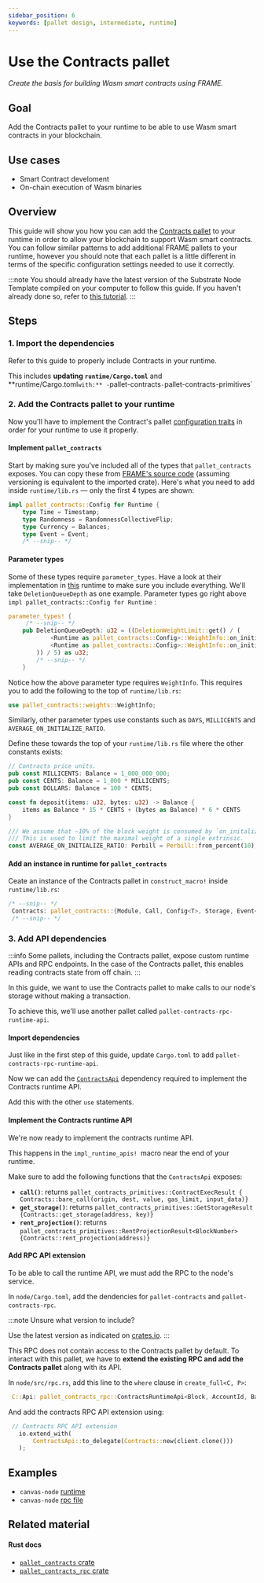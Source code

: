 ```yaml
---
sidebar_position: 6
keywords: [pallet design, intermediate, runtime]
---
```


# Use the Contracts pallet

_Create the basis for building Wasm smart contracts using FRAME._

## Goal

Add the Contracts pallet to your runtime to be able to use Wasm smart contracts in your blockchain.

## Use cases

- Smart Contract develoment
- On-chain execution of Wasm binaries

## Overview

This guide will show you how you can add the [Contracts pallet][contracts-frame] to your runtime in order to allow your blockchain
to support Wasm smart contracts. You can follow similar patterns to add additional FRAME pallets to your runtime,
however you should note that each pallet is a little different in terms of the specific configuration settings
needed to use it correctly.

:::note
You should already have the latest version of the Substrate Node Template compiled on your computer to follow this guide.
If you haven't already done so, refer to [this tutorial][create-first-chain-tutorial].
:::

## Steps

### 1. Import the dependencies

Refer to this guide to properly include Contracts in your runtime.

This includes **updating `runtime/Cargo.toml`** and **runtime/Cargo.toml` with:** - `pallet-contracts` - `pallet-contracts-primitives`

### 2. Add the Contracts pallet to your runtime

Now you'll have to implement the Contract's pallet [configuration traits][contracts-config-rustdocs] in order for your runtime to use it properly.

#### Implement `pallet_contracts`

Start by making sure you've included all of the types that `pallet_contracts` exposes. You can copy these from [FRAME's source code][contracts-frame] (assuming versioning is equivalent to the imported crate). Here's what you need to add inside `runtime/lib.rs` &mdash; only the first 4 types are shown:

```rust
impl pallet_contracts::Config for Runtime {
    type Time = Timestamp;
    type Randomness = RandomnessCollectiveFlip;
    type Currency = Balances;
    type Event = Event;
    /* --snip-- */
```

#### Parameter types

Some of these types require `parameter_types`. Have a look at their implementation in [this][bin-runtime-contracts-frame] runtime to make sure you include everything. We'll take `DeletionQueueDepth` as one example. Parameter types go right above `impl pallet_contracts::Config for Runtime` :

```rust
parameter_types! {
     /* --snip-- */
	pub DeletionQueueDepth: u32 = ((DeletionWeightLimit::get() / (
			<Runtime as pallet_contracts::Config>::WeightInfo::on_initialize_per_queue_item(1) -
			<Runtime as pallet_contracts::Config>::WeightInfo::on_initialize_per_queue_item(0)
		)) / 5) as u32;
        /* --snip-- */
    }
```

Notice how the above parameter type requires `WeightInfo`. This requires you to add the following to the top of `runtime/lib.rs`:

```rust
use pallet_contracts::weights::WeightInfo;
```

Similarly, other parameter types use constants such as `DAYS`, `MILLICENTS` and `AVERAGE_ON_INITIALIZE_RATIO`.

Define these towards the top of your `runtime/lib.rs` file where the other constants exists:

```rust
// Contracts price units.
pub const MILLICENTS: Balance = 1_000_000_000;
pub const CENTS: Balance = 1_000 * MILLICENTS;
pub const DOLLARS: Balance = 100 * CENTS;

const fn deposit(items: u32, bytes: u32) -> Balance {
    items as Balance * 15 * CENTS + (bytes as Balance) * 6 * CENTS
}

/// We assume that ~10% of the block weight is consumed by `on_initalize` handlers.
/// This is used to limit the maximal weight of a single extrinsic.
const AVERAGE_ON_INITIALIZE_RATIO: Perbill = Perbill::from_percent(10);
```

#### Add an instance in runtime for `pallet_contracts`

Ceate an instance of the Contracts pallet in `construct_macro!` inside `runtime/lib.rs`:

```rust
/* --snip-- */
 Contracts: pallet_contracts::{Module, Call, Config<T>, Storage, Event<T>},
 /* --snip-- */
```

### 3. Add API dependencies

:::info
Some pallets, including the Contracts pallet, expose custom runtime APIs and RPC endpoints. In the case of the Contracts pallet, this enables reading contracts state from off chain.
:::

In this guide, we want to use the Contracts pallet to make calls to our node's storage without making a transaction.

To achieve this, we'll use another pallet called `pallet-contracts-rpc-runtime-api`.

#### Import dependencies

Just like in the first step of this guide, update `Cargo.toml` to add `pallet-contracts-rpc-runtime-api`.

Now we can add the [`ContractsApi`][contracts-api-rustdocs] dependency required to implement the Contracts runtime API.

Add this with the other `use` statements.

#### Implement the Contracts runtime API

We're now ready to implement the contracts
runtime API.

This happens in the
`impl_runtime_apis! `macro near the end of your
runtime.

Make sure to add the following functions that the `ContractsApi` exposes:

- **`call()`**: returns `pallet_contracts_primitives::ContractExecResult { Contracts::bare_call(origin, dest, value, gas_limit, input_data)}`
- **`get_storage()`**: returns `pallet_contracts_primitives::GetStorageResult {Contracts::get_storage(address, key)}`
- **`rent_projection()`**: returns `pallet_contracts_primitives::RentProjectionResult<BlockNumber> {Contracts::rent_projection(address)}`

#### Add RPC API extension

To be able to call the runtime API, we must add the RPC to the node's service.

In `node/Cargo.toml`, add the dendencies for `pallet-contracts` and `pallet-contracts-rpc`.

:::note Unsure what version to include?

Use the latest version as indicated on [crates.io][pallet-crates].
:::

This RPC does not contain access to the Contracts pallet by default. To interact with this pallet, we have to **extend the existing RPC and add the Contracts pallet** along with its API.

In `node/src/rpc.rs`, add this line to the `where` clause in `create_full<C, P>`:

```rust
 C::Api: pallet_contracts_rpc::ContractsRuntimeApi<Block, AccountId, Balance, BlockNumber>,
```

And add the contracts RPC API extension using:

```rust
 // Contracts RPC API extension
   io.extend_with(
       ContractsApi::to_delegate(Contracts::new(client.clone()))
   );
```

## Examples

- `canvas-node` [runtime](https://github.com/paritytech/canvas-node/blob/master/runtime/src/lib.rs#L361)
- `canvas-node` [rpc file](https://github.com/paritytech/canvas-node/blob/master/node/src/rpc.rs)

## Related material

#### Rust docs

- [`pallet_contracts` crate](https://substrate.dev/rustdocs/latest/pallet_contracts/index.html)
- [`pallet_contracts_rpc` crate](https://substrate.dev/rustdocs/latest/pallet_contracts_rpc/index.html)

[contracts-frame]: https://substrate.dev/rustdocs/latest/pallet_contracts/
[create-first-chain-tutorial]: https://substrate.dev/docs/en/tutorials/create-your-first-substrate-chain/
[contracts-config-rustdocs]: https://substrate.dev/rustdocs/latest/pallet_contracts/trait.Config.html
[contracts-frame]: https://github.com/paritytech/substrate/blob/master/frame/contracts/src/lib.rs#L144
[bin-runtime-contracts-frame]: https://github.com/paritytech/substrate/blob/master/bin/node/runtime/src/lib.rs#L786
[contracts-api-rustdocs]: https://substrate.dev/rustdocs/latest/pallet_contracts_rpc_runtime_api/trait.ContractsApi.html
[pallet-crates]: https://crates.io/search?q=pallet-contracts-rpc
